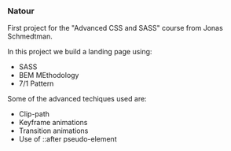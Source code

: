 ### Natour

First project for the "Advanced CSS and SASS" course from Jonas Schmedtman.

In this project we build a landing page using:

- SASS
- BEM MEthodology
- 7/1 Pattern

Some of the advanced techiques used are:

- Clip-path
- Keyframe animations
- Transition animations
- Use of ::after pseudo-element
